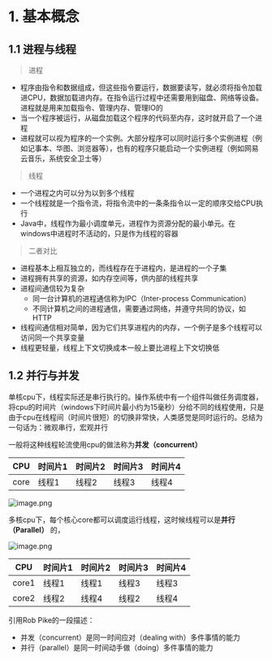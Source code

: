 # 1. 基本概念
## 1.1 进程与线程
> 进程
- 程序由指令和数据组成，但这些指令要运行，数据要读写，就必须将指令加载进CPU，数据加载进内存。在指令运行过程中还需要用到磁盘、网络等设备。进程就是用来加载指令、管理内存、管理IO的
- 当一个程序被运行，从磁盘加载这个程序的代码至内存，这时就开启了一个进程
- 进程就可以视为程序的一个实例。大部分程序可以同时运行多个实例进程（例如记事本、华图、浏览器等），也有的程序只能启动一个实例进程（例如网易云音乐，系统安全卫士等）
> 线程
- 一个进程之内可以分为以到多个线程
- 一个线程就是一个指令流，将指令流中的一条条指令以一定的顺序交给CPU执行
- Java中，线程作为最小调度单元，进程作为资源分配的最小单元。在windows中进程时不活动的，只是作为线程的容器
> 二者对比
- 进程基本上相互独立的，而线程存在于进程内，是进程的一个子集
- 进程拥有共享的资源，如内存空间等，供内部的线程共享
- 进程间通信较为复杂
    - 同一台计算机的进程通信称为IPC（Inter-process Communication）
    - 不同计算机之间的进程通信，需要通过网络，并遵守共同的协议，如HTTP
- 线程间通信相对简单，因为它们共享进程内的内存，一个例子是多个线程可以访问同一个共享变量
- 线程更轻量，线程上下文切换成本一般上要比进程上下文切换低
## 1.2 并行与并发
单核cpu下，线程实际还是串行执行的。操作系统中有一个组件叫做任务调度器，将cpu的时间片（windows下时间片最小约为15毫秒）分给不同的线程使用，只是由于cpu在线程间（时间片很短）的切换非常快，人类感觉是同时运行的。总结为一句话为：微观串行，宏观并行

一般将这种线程轮流使用cpu的做法称为**并发（concurrent）**

| CPU  | 时间片1 | 时间片2 | 时间片3 | 时间片4 |
| ---- | ------- | ------- | ------- | ------- |
| core | 线程1   | 线程2   | 线程3   | 线程4   |


![image.png](/images/concurrency/1/1.png)

多核cpu下，每个核心core都可以调度运行线程，这时候线程可以是**并行（Parallel）** 的，

![image.png](/images/concurrency/1/2.png)

| CPU   | 时间片1 | 时间片2 | 时间片3 | 时间片4 |
| ----- | ------- | ------- | ------- | ------- |
| core1 | 线程1   | 线程1   | 线程3   | 线程3   |
| core2 | 线程2   | 线程4   | 线程2   | 线程4   |

引用Rob Pike的一段描述：
- 并发（concurrent）是同一时间应对（dealing with）多件事情的能力
- 并行（parallel）是同一时间动手做（doing）多件事情的能力